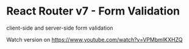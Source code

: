 # React Router v7 - Form Validation

client-side and server-side form validation

Watch version on https://www.youtube.com/watch?v=VPMbmIKXHZQ
